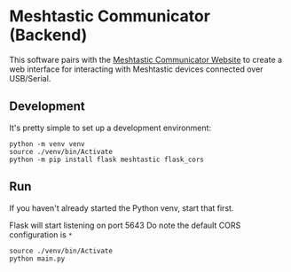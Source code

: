 # Meshtastic Communicator (Backend)

This software pairs with the [Meshtastic Communicator Website](https://github.com/jrddunbr/MeshtasticCommunicatorWebsite)
to create a web interface for interacting with Meshtastic devices connected over USB/Serial.

## Development

It's pretty simple to set up a development environment:

```shell
python -m venv venv
source ./venv/bin/Activate
python -m pip install flask meshtastic flask_cors
```

## Run

If you haven't already started the Python venv, start that first.

Flask will start listening on port 5643
Do note the default CORS configuration is `*`

```shell
source ./venv/bin/Activate
python main.py
```
